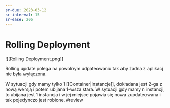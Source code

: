 ```yaml
---
sr-due: 2023-03-12
sr-interval: 15
sr-ease: 206
---
```


# Rolling Deployment

![[Rolling Deployment.png]]

Rolling update polega na powolnym udpateowaniu tak aby żadna z aplikacj nie była wyłączona.

W sytuacji gdy mamy tylko 1 [[Container|instancje]], dokładana jest 2-ga z nową wersją i potem ubijana 1-wsza stara.
W sytuacji gdy mamy n instancji, to ubijana jest 1 instancja i w jej miejsce pojawia się nowa zupdateowana i tak pojedynczo jest robione.
#review 